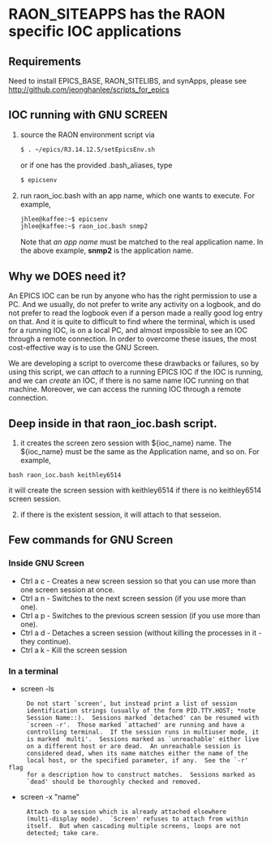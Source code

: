 # RAON_SITEAPPS has the RAON specific IOC applications

## Requirements

Need to install EPICS_BASE, RAON_SITELIBS, and synApps, please see http://github.com/jeonghanlee/scripts_for_epics 

## IOC running with GNU SCREEN

1. source the RAON environment script via

   ```bash
   $ . ~/epics/R3.14.12.5/setEpicsEnv.sh
   ```

   or if one has the provided .bash_aliases, type

   ```bash
   $ epicsenv
   ```
  
2. run raon_ioc.bash with an app name, which one wants to execute. For example,

   ```bash
   jhlee@kaffee:~$ epicsenv 
   jhlee@kaffee:~$ raon_ioc.bash snmp2
   ```
   Note that *an app name* must be matched to the real application name. In the above example, **snmp2** is the application name.

## Why we DOES need it?

An EPICS IOC can be run by anyone who has the right permission to use a PC. And we usually, do not prefer to write any activity on a logbook, and do not prefer to read the logbook even if a person made a really good log entry on that. And it is quite to difficult to find where the terminal, which is used for a running IOC, is on a local PC, and almost impossible to see an IOC through a remote connection. In order to overcome these issues, the most cost-effective way is to use the GNU Screen. 

We are developing a script to overcome these drawbacks or failures, so by using this script, we can *attach* to a running EPICS IOC if the IOC is running, and we can *create* an IOC, if there is no same name IOC running on that machine. Moreover, we can access the running IOC through a remote connection. 

## Deep inside in that raon_ioc.bash script.

1. it creates the screen zero session with ${ioc_name} name. The ${ioc_name} must be the same as the Application name, and so on. For example, 

  ```bash raon_ioc.bash keithley6514``` 

  it will create the screen session with keithley6514 if there is no keithley6514 screen session. 

2. if there is the existent session, it will attach to that sesseion.


## Few commands for GNU Screen

### Inside GNU Screen

* Ctrl a c - Creates a new screen session so that you can use more than one screen session at once.
* Ctrl a n - Switches to the next screen session (if you use more than one).
* Ctrl a p - Switches to the previous screen session (if you use more than one).
* Ctrl a d - Detaches a screen session (without killing the processes in it - they continue).
* Ctrl a k - Kill the screen session

### In a terminal

* screen -ls
```
     Do not start `screen', but instead print a list of session
     identification strings (usually of the form PID.TTY.HOST; *note
     Session Name::).  Sessions marked `detached' can be resumed with
     `screen -r'.  Those marked `attached' are running and have a
     controlling terminal.  If the session runs in multiuser mode, it
     is marked `multi'.  Sessions marked as `unreachable' either live
     on a different host or are dead.  An unreachable session is
     considered dead, when its name matches either the name of the
     local host, or the specified parameter, if any.  See the `-r' flag
     for a description how to construct matches.  Sessions marked as
     `dead' should be thoroughly checked and removed.  
```

* screen -x "name"
```
     Attach to a session which is already attached elsewhere
     (multi-display mode).  `Screen' refuses to attach from within
     itself.  But when cascading multiple screens, loops are not
     detected; take care.
```
